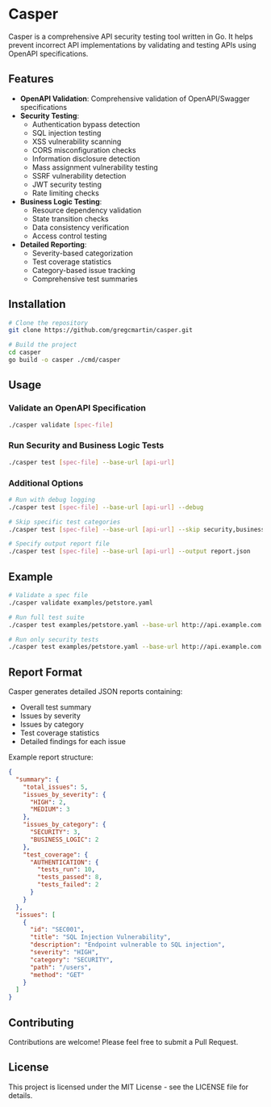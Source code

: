 # Casper

Casper is a comprehensive API security testing tool written in Go. It helps prevent incorrect API implementations by validating and testing APIs using OpenAPI specifications.

## Features

- **OpenAPI Validation**: Comprehensive validation of OpenAPI/Swagger specifications
- **Security Testing**:
  - Authentication bypass detection
  - SQL injection testing
  - XSS vulnerability scanning
  - CORS misconfiguration checks
  - Information disclosure detection
  - Mass assignment vulnerability testing
  - SSRF vulnerability detection
  - JWT security testing
  - Rate limiting checks
- **Business Logic Testing**:
  - Resource dependency validation
  - State transition checks
  - Data consistency verification
  - Access control testing
- **Detailed Reporting**:
  - Severity-based categorization
  - Test coverage statistics
  - Category-based issue tracking
  - Comprehensive test summaries

## Installation

```bash
# Clone the repository
git clone https://github.com/gregcmartin/casper.git

# Build the project
cd casper
go build -o casper ./cmd/casper
```

## Usage

### Validate an OpenAPI Specification

```bash
./casper validate [spec-file]
```

### Run Security and Business Logic Tests

```bash
./casper test [spec-file] --base-url [api-url]
```

### Additional Options

```bash
# Run with debug logging
./casper test [spec-file] --base-url [api-url] --debug

# Skip specific test categories
./casper test [spec-file] --base-url [api-url] --skip security,business

# Specify output report file
./casper test [spec-file] --base-url [api-url] --output report.json
```

## Example

```bash
# Validate a spec file
./casper validate examples/petstore.yaml

# Run full test suite
./casper test examples/petstore.yaml --base-url http://api.example.com

# Run only security tests
./casper test examples/petstore.yaml --base-url http://api.example.com --skip business
```

## Report Format

Casper generates detailed JSON reports containing:
- Overall test summary
- Issues by severity
- Issues by category
- Test coverage statistics
- Detailed findings for each issue

Example report structure:
```json
{
  "summary": {
    "total_issues": 5,
    "issues_by_severity": {
      "HIGH": 2,
      "MEDIUM": 3
    },
    "issues_by_category": {
      "SECURITY": 3,
      "BUSINESS_LOGIC": 2
    },
    "test_coverage": {
      "AUTHENTICATION": {
        "tests_run": 10,
        "tests_passed": 8,
        "tests_failed": 2
      }
    }
  },
  "issues": [
    {
      "id": "SEC001",
      "title": "SQL Injection Vulnerability",
      "description": "Endpoint vulnerable to SQL injection",
      "severity": "HIGH",
      "category": "SECURITY",
      "path": "/users",
      "method": "GET"
    }
  ]
}
```

## Contributing

Contributions are welcome! Please feel free to submit a Pull Request.

## License

This project is licensed under the MIT License - see the LICENSE file for details.
